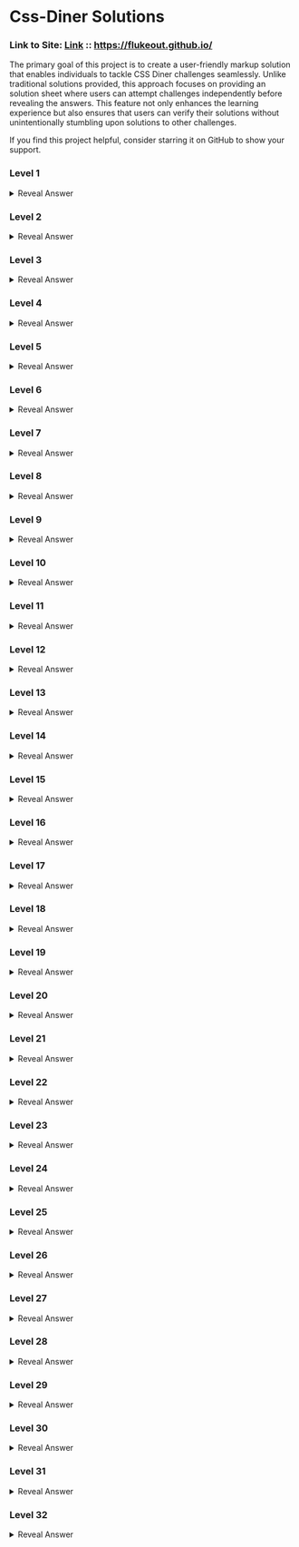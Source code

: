 # Css-Diner Solutions

### Link to Site: [Link](https://flukeout.github.io/) :: https://flukeout.github.io/

The primary goal of this project is to create a user-friendly markup solution that enables individuals to tackle CSS Diner challenges seamlessly. Unlike traditional solutions provided, this approach focuses on providing an solution sheet where users can attempt challenges independently before revealing the answers. This feature not only enhances the learning experience but also ensures that users can verify their solutions without unintentionally stumbling upon solutions to other challenges.

 If you find this project helpful, consider starring it on GitHub to show your support.


### Level 1

<details>
  <summary>Reveal Answer</summary>
  
```css
  plate
```
</details>


### Level 2

<details>
  <summary>Reveal Answer</summary>
  
```css
  bento
```
</details>



### Level 3

<details>
  <summary>Reveal Answer</summary>
  
```css
  #fancy
```
</details>



### Level 4

<details>
  <summary>Reveal Answer</summary>
  
```css
  plate apple
```
</details>



### Level 5

<details>
  <summary>Reveal Answer</summary>
  
```css
#fancy pickle
```
</details>



### Level 6


<details>
  <summary>Reveal Answer</summary>
  
```css
  .small
```
</details>



### Level 7

<details>
  <summary>Reveal Answer</summary>
  
```css
  orange.small
```
</details>



### Level 8

<details>
  <summary>Reveal Answer</summary>
  
```css
  bento > orange.small
```
</details>



### Level 9

<details>
  <summary>Reveal Answer</summary>
  
```css
  plate, bento
```
</details>



### Level 10

<details>
  <summary>Reveal Answer</summary>
  
```css
  *
```
</details>



### Level 11

<details>
  <summary>Reveal Answer</summary>
  
```css
  plate *
```
</details>



### Level 12

<details>
  <summary>Reveal Answer</summary>
  
```css
  plate + apple
```
</details>



### Level 13

<details>
  <summary>Reveal Answer</summary>
  
```css
  bento ~ pickle
```
</details>



### Level 14

<details>
  <summary>Reveal Answer</summary>
  
```css
  plate > apple
```
</details>



### Level 15

<details>
  <summary>Reveal Answer</summary>
  
```css
orange:first-child
```
</details>



### Level 16

<details>
  <summary>Reveal Answer</summary>
  
```css
   plate > apple, plate > pickle:only-child
```
</details>



### Level 17

<details>
  <summary>Reveal Answer</summary>
  
```css
.small:last-child
```
</details>



### Level 18


<details>
  <summary>Reveal Answer</summary>
  
```css
plate:nth-child(3)
```
</details>



### Level 19

<details>
  <summary>Reveal Answer</summary>
  
```css
bento:nth-last-child(3)
```
</details>



### Level 20

<details>
  <summary>Reveal Answer</summary>
  
```css
apple:first-of-type
```
</details>



### Level 21

<details>
  <summary>Reveal Answer</summary>
  
```css
plate:nth-of-type(even)
```
</details>



### Level 22

<details>
  <summary>Reveal Answer</summary>
  
```css
plate:nth-of-type(2n+3)
```
</details>



### Level 23

<details>
  <summary>Reveal Answer</summary>
  
```css
  plate apple:only-of-type
```
</details>



### Level 24

<details>
  <summary>Reveal Answer</summary>
  
```css
  orange:last-of-type, apple:last-of-type
```
</details>



### Level 25

<details>
  <summary>Reveal Answer</summary>
  
```css
bento:empty
```
</details>



### Level 26

<details>
  <summary>Reveal Answer</summary>
  
```css
apple:not(.small)
```
</details>



### Level 27

<details>
  <summary>Reveal Answer</summary>
  
```css
  [for]
```
</details>



### Level 28

<details>
  <summary>Reveal Answer</summary>
  
```css
  plate[for]
```
</details>



### Level 29

<details>
  <summary>Reveal Answer</summary>
  
```css
  [for="Vitaly"]
```
</details>



### Level 30

<details>
  <summary>Reveal Answer</summary>
  
```css
  [for^="Sa"]
```
</details>



### Level 31

<details>
  <summary>Reveal Answer</summary>
  
```css
  [for$="ato"]
```
</details>



### Level 32

<details>
  <summary>Reveal Answer</summary>
  
```css
  [for*="obb"]
```
</details>


